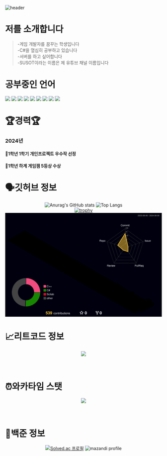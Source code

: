 
![header](https://capsule-render.vercel.app/api?type=waving&color=timeGradient&height=300&section=header&text=안녕하세요%20이찬민입니다&fontSize=70&fontColor=FFFFFF&)


# 저를 소개합니다<br>
> -게임 개발자를 꿈꾸는 학생입니다<br>
-C#을 열심히 공부하고 있습니다<br>
-서버를 하고 싶어합니다<br>
-SUSOT이라는 이름은 제 유튜브 채널 이름입니다<br>

# 공부중인 언어<br>
<img src="https://img.shields.io/badge/C%23-239120?style=for-the-badge&logo=c-sharp&logoColor=white">
<img src="https://img.shields.io/badge/Unity-100000?style=for-the-badge&logo=unity&logoColor=white">
<img src="https://img.shields.io/badge/GitHub-100000?style=for-the-badge&logo=github&logoColor=white">
<img src="https://img.shields.io/badge/Visual_Studio-5C2D91?style=for-the-badge&logo=visual%20studio&logoColor=white">
<img src="https://img.shields.io/badge/C%2B%2B-00599C?style=for-the-badge&logo=c%2B%2B&logoColor=white">
<img src="https://img.shields.io/badge/Rider-000000?style=for-the-badge&logo=rider&logoColor=white">
<img src="https://img.shields.io/badge/unrealengine-%23313131.svg?style=for-the-badge&logo=unrealengine&logoColor=white">
<img src="https://img.shields.io/badge/MySQL-00000F?style=for-the-badge&logo=mysql&logoColor=white">
<img src="https://img.shields.io/badge/Node.js-43853D?style=for-the-badge&logo=node.js&logoColor=white">

# 🏆경력🏆
### 2024년<br>
#### 🎉1학년 1학기 개인프로젝트 우수작 선정<br>
#### 🏅1학년 하계 게임잼 5등상 수상

# 🗣깃허브 정보<br>
<div align="center">
 
![Anurag's GitHub stats](https://github-readme-stats.vercel.app/api?username=SUSOT&show_icons=true&theme=ambient_gradient)
![Top Langs](https://github-readme-stats.vercel.app/api/top-langs/?username=SUSOT&layout=compact&theme=ambient_gradient)<br>
[![trophy](https://github-profile-trophy.vercel.app/?username=SUSOT&theme=juicyfresh&column=8)](https://github.com/SUSOT/)<br>
![](./profile-3d-contrib/profile-night-rainbow.svg)<br>
</div>

# 📈리트코드 정보<br>

<div align="center">
 
![](https://leetcard.jacoblin.cool/SUSOT?ext=heatmap&theme=unicorn)<br><br><br>
</div>

# ⏰와카타임 스탯<br>

<div align="center">
 <a href="https://wakatime.com"><img src="https://wakatime.com/share/@SUSOT/2a6b5b07-9151-4025-9b2d-3016a98dc901.png" /></a><br><br><br>

</div>


# 🔑백준 정보<br>
<div align="center">
 
[![Solved.ac
프로필](http://mazassumnida.wtf/api/v2/generate_badge?boj=ichanmin)](https://solved.ac/ichanmin)
![mazandi profile](http://mazandi.herokuapp.com/api?handle=ichanmin&theme=dark)<br><br><br>
</div>

